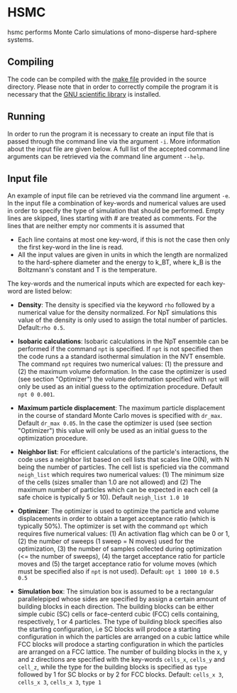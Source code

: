 # HSMC

hsmc performs Monte Carlo simulations of mono-disperse hard-sphere systems.

## Compiling

The code can be compiled with the [make file](src/Makefile) provided in the source directory. Please note that in order to correctly compile the program it is necessary 
that the [GNU scientific library](https://www.gnu.org/software/gsl/) is installed. 


## Running

In order to run the program it is necessary to create an input file that is passed through the command line via the argument `-i`. More information about the input file 
are given below. A full list of the accepted command line arguments can be retrieved via the command line argument `--help`.

## Input file

An example of input file can be retrieved via the command line argument `-e`. In the input file a combination of key-words and numerical values are used in order to specify 
the type of simulation that should be performed. Empty lines are skipped, lines starting with # are treated as comments. For the lines that are neither empty nor comments 
it is assumed that 

* Each line contains at most one key-word, if this is not the case then only the first key-word in the line is read. 
* All the input values are given in units in which the length are normalized to the hard-sphere diameter and the energy to k_BT, where k_B is the Boltzmann's constant and 
T is the temperature.

The key-words and the numerical inputs which are expected for each key-word are listed below:

* **Density**: The density is specified via the keyword `rho` followed by a numerical value for the density normalized.
                For NpT simulations this value of the density is only used to assign the total number of particles. Default:`rho 0.5`.

* **Isobaric calculations**: Isobaric calculations in the NpT ensemble can be performed if the command `npt` is specified. If `npt` is not specified then the code runs a
                              a standard isothermal simulation in the NVT ensemble. The command `npt` requires two numerical values: (1) the pressure and (2) the maximum 
                              volume deformation. In the case the optimizer is used (see section "Optimizer") the volume deformation specified with `npt` will only be used 
                              as an initial guess to the optimization procedure. Default `npt 0 0.001`.                 
                   

* **Maximum particle displacement**: The maximum particle displacement in the course of standard Monte Carlo moves is specified with `dr_max`. Default `dr_max 0.05`. In the
                                     case the optimizer is used (see section "Optimizer") this value will only be used as an initial guess to the optimization procedure.
                                    
* **Neighbor list**: For efficient calculations of the particle's interactions, the code uses a neighbor list based on cell lists that scales line O(N), with N being the 
                     number of particles. The cell list is speficied via the command `neigh_list` which requires two numerical values: (1) The minimum size of the cells
                     (sizes smaller than 1.0 are not allowed) and (2) The maximum number of particles which can be expected in each cell (a safe choice is typically 5 or 10).
                     Default `neigh_list 1.0 10`
 
* **Optimizer**: The optimizer is used to optimize the particle and volume displacements in order to obtain a target acceptance ratio (which is typically 50%). The optimizer
                  is set with the command `opt` which requires five numerical values: (1) An activation flag which can be 0 or 1, (2) the number of sweeps (1 sweep = N moves)
                  used for the optimization, (3) the number of samples collected during optimization (<= the number of sweeps), (4) the target acceptance ratio for particle
                  moves and (5) the target acceptance ratio for volume moves (which must be specified also if `npt` is not used). Default: `opt 1 1000 10 0.5 0.5` 

* **Simulation box**: The simulation box is assumed to be a rectangular parallelepiped whose sides are specified by assign a certain amount of building blocks in each 
                       direction. The building blocks can be either simple cubic (SC) cells or face-centerd cubic (FCC) cells containing, respectively, 1 or 4 particles. 
                       The type of building block specifies also the starting configuration, i.e SC blocks will prodoce a starting configuration in which the particles are 
                       arranged on a cubic lattice while FCC blocks will prodoce a starting configuration in which the particles are arranged on a FCC lattice.
                       The number of building blocks in the x, y and z directions are specified with the key-words `cells_x`, `cells_y` and `cell_z`, while the type for 
                       the building blocks is specified as `type` followed by 1 for SC blocks or by 2 for FCC blocks. Default:  `cells_x 3`,  `cells_x 3`,  `cells_x 3`,
                       `type 1`
                          


             
